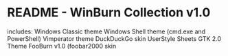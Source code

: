 README - WinBurn Collection v1.0
=================================
includes:
	Windows Classic theme
	Windows Shell theme (cmd.exe and PowerShell)
	Vimperator theme
		DuckDuckGo skin	
	    UserStyle Sheets<COMING SOON>
	GTK 2.0 Theme
	FooBurn v1.0 (foobar2000 skin
